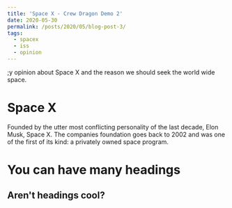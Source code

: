 ```yaml
---
title: 'Space X - Crew Dragon Demo 2'
date: 2020-05-30
permalink: /posts/2020/05/blog-post-3/
tags:
  - spacex
  - iss 
  - opinion
---
```


;y opinion about Space X and the reason we should seek the world wide space.

Space X
======
Founded by the utter most conflicting personality of the last decade, Elon Musk, Space X. The companies foundation goes back to 2002 and was one of the first of its kind: a privately owned space program.

You can have many headings
======

Aren't headings cool?
------
